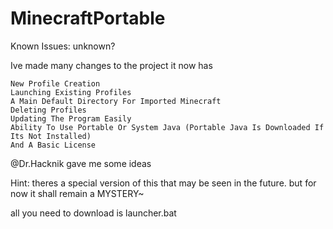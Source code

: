 # MinecraftPortable

Known Issues: unknown?

Ive made many changes to the project it now has

    New Profile Creation
    Launching Existing Profiles
    A Main Default Directory For Imported Minecraft
    Deleting Profiles
    Updating The Program Easily
    Ability To Use Portable Or System Java (Portable Java Is Downloaded If Its Not Installed)
    And A Basic License

@Dr.Hacknik gave me some ideas

Hint: theres a special version of this that may be seen in the future. but for now it shall remain a MYSTERY~

all you need to download is launcher.bat

